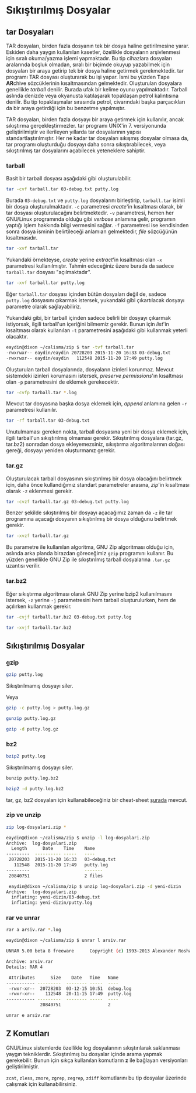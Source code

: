 # Sıkıştırılmış Dosyalar

## tar Dosyaları

TAR dosyaları, birden fazla dosyanın tek bir dosya haline getirilmesine yarar. Eskiden daha yaygın kullanılan kasetler, özellikle dosyaların arşivlenmesi için sıralı okuma/yazma işlemi yapmaktadır. Bu tip cihazlara dosyaları aralarında boşluk olmadan, sıralı bir biçimde okuyup yazabilmek için dosyaları bir araya getirip tek bir dosya haline getirmek gerekmektedir. tar programı TAR dosyası oluşturarak bu işi yapar. İsmi bu yüzden **T**ape **AR**chive sözcüklerinin kısaltmasından gelmektedir. Oluşturulan dosyalara genellikle _tarball_ denilir. Burada ufak bir kelime oyunu yapılmaktadır. Tarball aslında denizde veya okyanusta katılaşarak topaklaşan petrol kalıntısına denilir. Bu tip topaklaşmalar sırasında petrol, civarındaki başka parçacıkları da bir araya getirdiği için bu benzetme yapılmıştır.

TAR dosyaları, birden fazla dosyayı bir araya getirmek için kullanılır, ancak sıkıştırma gerçekleştirmezler. tar programı UNIX'in 7. versiyonunda geliştirilmiştir ve ilerileyen yıllarda tar dosyalarının yapısı standartlaştırılmıştır. Her ne kadar tar dosyaları sıkışmış dosyalar olmasa da, tar programı oluşturduğu dosyayı daha sonra sıkıştırabilecek, veya sıkıştırılmış tar dosyalarını açabilecek yeteneklere sahiptir.

### tarball

Basit bir tarball dosyası aşağıdaki gibi oluşturulabilir.

```bash
tar -cvf tarball.tar 03-debug.txt putty.log
```

Burada `03-debug.txt` ve `putty.log` dosyalarını birleştirip, `tarball.tar` isimli bir dosya oluşturulmaktadır. `-c` parametresi _create_'in kısaltması olarak, bir tar dosyası oluşturulacağını belirtmektedir. `-v` parametresi, hemen her GNU/Linux programında olduğu gibi _verbose_ anlamına gelir, programın yaptığı işlem hakkında bilgi vermesini sağlar. `-f` parametresi ise kendisinden sonra dosya isminin belirtileceği anlamıan gelmektedir, _file_ sözcüğünün kısaltmasıdır.

```bash
tar -xvf tarball.tar
```

Yukarıdaki örnekteyse, _create_ yerine _extract_'in kısaltması olan `-x` parametresi kullanılmıştır. Tahmin edeceğiniz üzere burada da sadece `tarball.tar` dosyası "açılmaktadır".

```bash
tar -xvf tarball.tar putty.log
```

Eğer `tarball.tar` dosyası içinden bütün dosyaları değil de, sadece `putty.log` dosyasını çıkarmak istersek, yukarıdaki gibi çıkartılacak dosyayı parametre olarak sağlayabiliriz.

Yukarıdaki gibi, bir tarball içinden sadece belirli bir dosyayı çıkarmak istiyorsak, ilgili tarball'un içeriğini bilmemiz gerekir. Bunun için _list_'in kısaltması olarak kullanılan `-t` parametresini aşağıdaki gibi kullanmak yeterli olacaktır.

```bash
eaydin@dixon ~/calisma/zip $ tar -tvf tarball.tar 
-rwxrwxr-- eaydin/eaydin 20728203 2015-11-20 16:33 03-debug.txt
-rwxrwxr-- eaydin/eaydin   112548 2015-11-20 17:49 putty.log
```

Oluşturulan tarball dosyalarında, dosyaların izinleri korunmaz. Mevcut sistemdeki izinleri korumasını istersek, _preserve permissions_'ın kısaltması olan `-p` parametresini de eklemek gerekecektir.

```bash
tar -cvfp tarball.tar *.log
```

Mevcut tar dosyasına başka dosya eklemek için, _append_ anlamına gelen `-r` parametresi kullanılır.

```bash
tar -rf tarball.tar 03-debug.txt
```

Unutulmaması gereken nokta, tarball dosyasına yeni bir dosya eklemek için, ilgili tarball'un sıkıştırılmış olmaması gerekir. Sıkıştırılmış dosyalara \(tar.gz, tar.bz2\) sonradan dosya ekleyemezsiniz, sıkıştırma algoritmalarının doğası gereği, dosyayı yeniden oluşturmanız gerekir.

### tar.gz

Oluşturulacak tarball dosyasının sıkıştırılmış bir dosya olacağını belirtmek için, daha önce kullandığımız standart parametreler arasına, _zip_'in kısaltması olarak `-z` eklenmesi gerekir.

```bash
tar -cvzf tarball.tar.gz 03-debug.txt putty.log
```

Benzer şekilde sıkıştırılmış bir dosyayı açacağımız zaman da `-z` ile tar programına açacağı dosyanın sıkıştırılmış bir dosya olduğunu belirtmek gerekir.

```bash
tar -xvzf tarball.tar.gz
```

Bu parametre ile kullanılan algoritma, GNU Zip algoritması olduğu için, aslında arka planda birazdan göreceğimiz `gzip` programını kullanır. Bu yüzden genellikle GNU Zip ile sıkıştırılmış tarball dosyalarına `.tar.gz` uzantısı verilir.

### tar.bz2

Eğer sıkıştırma algoritması olarak GNU Zip yerine bzip2 kullanılmasını istersek, `-z` yerine `-j` parametresini hem tarball oluşturulurken, hem de açılırken kullanmak gerekir.

```bash
tar -cvjf tarball.tar.bz2 03-debug.txt putty.log
```

```bash
tar -xvjf tarball.tar.bz2
```

## Sıkıştırılmış Dosyalar

### gzip

```bash
gzip putty.log
```

Sıkıştırılmamış dosyayı siler.

Veya

```bash
gzip -c putty.log > putty.log.gz
```

```bash
gunzip putty.log.gz
```

```bash
gzip -d putty.log.gz
```

### bz2

```bash
bzip2 putty.log
```

Sıkıştırılmamış dosyayı siler.

```bash
bunzip putty.log.bz2
```

```bash
bzip2 -d putty.log.bz2
```

tar, gz, bz2 dosyaları için kullanabileceğiniz bir cheat-sheet [şurada](http://www.cyberciti.biz/howto/question/general/compress-file-unix-linux-cheat-sheet.php) mevcut.

### zip ve unzip

```bash
zip log-dosyalari.zip *
```

```bash
eaydin@dixon ~/calisma/zip $ unzip -l log-dosyalari.zip 
Archive:  log-dosyalari.zip
  Length      Date    Time    Name
---------  ---------- -----   ----
 20728203  2015-11-20 16:33   03-debug.txt
   112548  2015-11-20 17:49   putty.log
---------                     -------
 20840751                     2 files
```

```bash
 eaydin@dixon ~/calisma/zip $ unzip log-dosyalari.zip -d yeni-dizin
Archive:  log-dosyalari.zip
  inflating: yeni-dizin/03-debug.txt  
  inflating: yeni-dizin/putty.log
```

### rar ve unrar

```bash
rar a arsiv.rar *.log
```

```bash
eaydin@dixon ~/calisma/zip $ unrar l arsiv.rar 

UNRAR 5.00 beta 8 freeware      Copyright (c) 1993-2013 Alexander Roshal

Archive: arsiv.rar
Details: RAR 4

 Attributes      Size    Date   Time   Name
----------- ---------  -------- -----  ----
 -rwxr-xr--  20728203  03-12-15 10:51  debug.log   
 -rwxr-xr--    112548  20-11-15 17:49  putty.log   
----------- ---------  -------- -----  ----
             20840751                  2
```

```bash
unrar e arsiv.rar
```

## Z Komutları

GNU/Linux sistemlerde özellikle log dosyalarının sıkıştırılarak saklanması yaygın tekniklerdir. Sıkıştırılmış bu dosyalar içinde arama yapmak gerekebilir. Bunun için sıkça kullanılan komutların **z** ile bağlayan versiyonları geliştirilmiştir.

`zcat`, `zless`, `zmore`, `zgrep`, `zegrep`, `zdiff` komutlarını bu tip dosyalar üzerinde çalışmak için kullanabilirsiniz.

